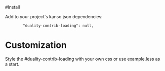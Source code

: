 #Install

Add to your project's kanso.json dependencies:

```
        "duality-contrib-loading": null,
```

# Customization

Style the #duality-contrib-loading with your own css or use example.less as a
start.

